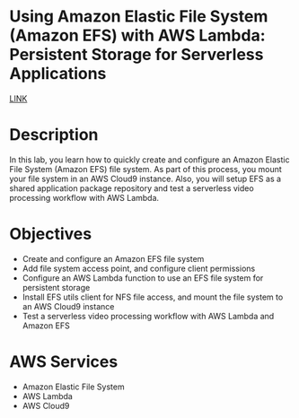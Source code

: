 # Using Amazon Elastic File System (Amazon EFS) with AWS Lambda: Persistent Storage for Serverless Applications

[LINK](https://skillbuilder.aws/learn/7PC1N8HU3E/using-amazon-elastic-file-system-amazon-efs-with-aws-lambda-persistent-storage-for-serverless-applications/U8JYXB9ED5)

# **Description**

In this lab, you learn how to quickly create and configure an Amazon Elastic File System (Amazon EFS) file system. As part of this process, you mount your file system in an AWS Cloud9 instance. Also, you will setup EFS as a shared application package repository and test a serverless video processing workflow with AWS Lambda.

# **Objectives**

- Create and configure an Amazon EFS file system
- Add file system access point, and configure client permissions
- Configure an AWS Lambda function to use an EFS file system for persistent storage
- Install EFS utils client for NFS file access, and mount the file system to an AWS Cloud9 instance
- Test a serverless video processing workflow with AWS Lambda and Amazon EFS

# **AWS Services**

- Amazon Elastic File System
- AWS Lambda
- AWS Cloud9
